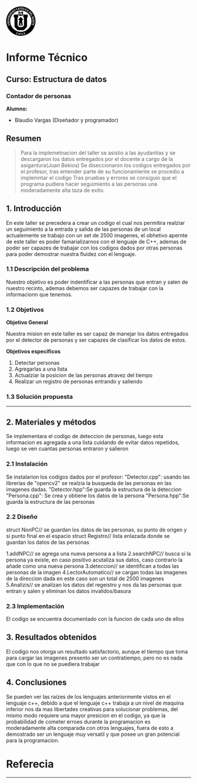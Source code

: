 ![UCN](images/60x60-ucn-negro.png)


# Informe Técnico 
## Curso: Estructura de datos
### Contador de personas

**Alumno:**

* Blaudio Vargas (Diseñador y programador)

## Resumen 

> Para la implemetnacion del taller se asistio a las ayudantias y se descargaron los datos entregados por el docente a cargo de la asigantura(Juan Bekios)
> Se diseccionaron los codigos entregados por el profesor, tras entender parte de su funcionamiente se procedio a implemntar el codigo
> Tras pruebas y errores se consiguio que el programa pudiera hacer seguimiento a las personas una moderadamente alta taza de exito.

## 1. Introducción

En este taller se precedera a crear un codigo el cual nos permitira realziar un seguimiento a la entrada y salida de las personas de un local
actualemente se trabajo con un set de 2500 imagenes, el obhetivo apernte de este taller es poder famarializarnos con el lenguaje de C++, ademas de poder
ser capazes de trabajar con los codigos dados por otras personas para poder demostrar nuestra fluidez con el lenguaje.

### 1.1 Descripción del problema

Nuestro objetivo es poder indentificar a las personas que entran y salen de nuestro recinto, ademas debemos ser capazes de trabajar con la informacionn que tenemos.

### 1.2 Objetivos 

**Objetivo General**

Nuestra mision en este taller es ser capaz de manejar los datos entregados por el detector de personas y ser capazes de clasificar los datos de estos.

**Objetivos específicos**

1. Detectar personas
2. Agregarlas a una lista
3. Actualziar la posicion de las personas atravez del tiempo
4. Realizar un registro de personas entrando y saliendo

### 1.3 Solución propuesta

------

## 2. Materiales y métodos

Se implementara el codigo de deteccion de personas, luego esta informacion es agregada a una lista cuidando de evitar datos repetidos, luego se ven cuantas personas entraron y salieron

### 2.1 Instalación

Se instalarion los codigos dados por el profesor:
"Detector.cpp": usando las librerias de "opencv2" se realzia la busqueda de las personas en las imagenes dadas.
"Detector.hpp":Se guarda la estructura de la deteccion
"Persona.cpp": Se crea y obtiene los datos de la persona
"Persona.hpp":Se guarda la estructura de las personas

### 2.2 Diseño 

struct NonPC// se guardan los datos de las personas, su punto de origen y si punto final en el espacio
struct Registro// lista enlazada donde se guardan los datos de las personas

1.addNPC// se agrega una nueva persona a a lista
2.searchNPC// busca si la persona ya existe, en caso positivo acutaliza sus datos, caso contrario la añade como una nueva persona
3.deteccion// se identifican a todas las personas de la imagen
4.LectorAutomatico// se cargan todas las imagenes de la direccion dada en este caso son un total de 2500 imagenes
5.Analizis// se analizan los datos del regeistro y nos da las personas que entran y salen y eliminan los datos invalidos/basura

### 2.3 Implementación

El codigo se encuentra documentado con la funcion de cada uno de ellos

## 3. Resultados obtenidos

El codigo nos otorga un resultado satisfactorio, aunque el tiempo que toma para cargar las imagenes presento ser un contratiempo, pero 
no es nada que con lo que no se puediera trabajar

## 4. Conclusiones

Se pueden ver las raizes de los lenguajes anteriormente vistos en el lenguaje c++, debido a que el lenguaje c++ trabaja a un nivel de maquina inferior
nos da mas libertades creativas para solucionar problemas, del mismo modo requiere una mayor presicion en el codigo, ya que la probabilidad de cometer
erroes durante la programacion es moderadamente alta comparada con otros lenguajes, fuera de esto a demostrado ser un lenguaje muy versatil y que posee
un gran potencial para la programacion.

# Referecia
----


